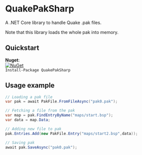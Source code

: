 # QuakePakSharp

A .NET Core library to handle Quake .pak files.

Note that this library loads the whole pak into memory.

## Quickstart
**Nuget**:  
[![NuGet](https://img.shields.io/nuget/dt/QuakePakSharp.svg)](https://www.nuget.org/packages/QuakePakSharp/)  
`Install-Package QuakePakSharp`

## Usage example

```csharp
// Loading a pak file
var pak = await PakFile.FromFileAsync("pak0.pak");

// Fetching a file from the pak
var map = pak.FindEntryByName("maps/start.bsp");
var data = map.Data;

// Adding new file to pak
pak.Entries.Add(new PakFile.Entry("maps/start2.bsp",data));

// Saving pak
await pak.SaveAsync("pak0.pak");
```



